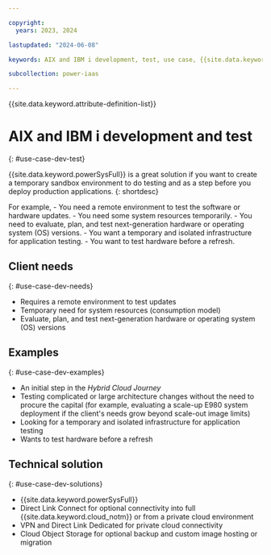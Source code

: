 ```yaml
---

copyright:
  years: 2023, 2024

lastupdated: "2024-06-08"

keywords: AIX and IBM i development, test, use case, {{site.data.keyword.powerSys_notm}} as a service, private cloud, terminology, video, how-to

subcollection: power-iaas

---
```


{{site.data.keyword.attribute-definition-list}}

# AIX and IBM i development and test
{: #use-case-dev-test}


{{site.data.keyword.powerSysFull}} is a great solution if you want to create a temporary sandbox environment to do testing and as a step before you deploy production applications.
{: shortdesc}

For example,
    - You need a remote environment to test the software or hardware updates.
    - You need some system resources temporarily.
    - You need to evaluate, plan, and test next-generation hardware or operating system (OS) versions.
    - You want a temporary and isolated infrastructure for application testing.
    - You want to test hardware before a refresh.


## Client needs
{: #use-case-dev-needs}

- Requires a remote environment to test updates
- Temporary need for system resources (consumption model)
- Evaluate, plan, and test next-generation hardware or operating system (OS) versions

## Examples
{: #use-case-dev-examples}

- An initial step in the *Hybrid Cloud Journey*
- Testing complicated or large architecture changes without the need to procure the capital (for example, evaluating a scale-up E980 system deployment if the client's needs grow beyond scale-out image limits)
- Looking for a temporary and isolated infrastructure for application testing
- Wants to test hardware before a refresh

## Technical solution
{: #use-case-dev-solutions}

- {{site.data.keyword.powerSysFull}}
- Direct Link Connect for optional connectivity into full {{site.data.keyword.cloud_notm}} or from a private cloud environment
- VPN and Direct Link Dedicated for private cloud connectivity
- Cloud Object Storage for optional backup and custom image hosting or migration

